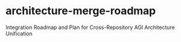 # architecture-merge-roadmap
Integration Roadmap and Plan for Cross-Repository AGI Architecture Unification

